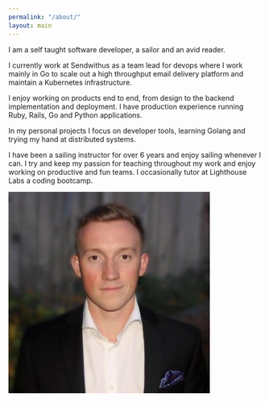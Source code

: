 ```yaml
---
permalink: "/about/"
layout: main
---
```


I am a self taught software developer, a sailor and an avid reader.

I currently work at Sendwithus as a team lead for devops where I work mainly in Go to scale out a high throughput email delivery platform and maintain a Kubernetes infrastructure.

I enjoy working on products end to end, from design to the backend implementation and deployment. I have production experience running Ruby, Rails, Go and Python applications.

In my personal projects I focus on developer tools, learning Golang and trying my hand at distributed systems.

I have been a sailing instructor for over 6 years and enjoy sailing whenever I can. I try and keep my passion for teaching throughout my work and enjoy working on productive and fun teams. I occasionally tutor at Lighthouse Labs a coding bootcamp.

![me](/assets/images/me.jpg)
